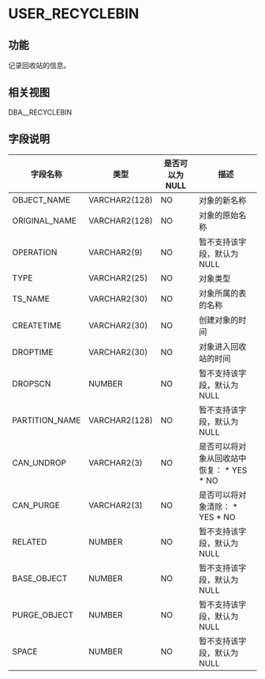USER_RECYCLEBIN 
====================================



功能 
-----------------------

记录回收站的信息。

相关视图 
-------------------------

DBA__RECYCLEBIN

字段说明 
-------------------------




|      字段名称      |      类型       | 是否可以为 NULL |                                                                 描述                                                                 |
|----------------|---------------|------------|------------------------------------------------------------------------------------------------------------------------------------|
| OBJECT_NAME    | VARCHAR2(128) | NO         | 对象的新名称                                                                                                                             |
| ORIGINAL_NAME  | VARCHAR2(128) | NO         | 对象的原始名称                                                                                                                            |
| OPERATION      | VARCHAR2(9)   | NO         | 暂不支持该字段，默认为 NULL                                                                                                                   |
| TYPE           | VARCHAR2(25)  | NO         | 对象类型                                                                                                                               |
| TS_NAME        | VARCHAR2(30)  | NO         | 对象所属的表的名称                                                                                                                          |
| CREATETIME     | VARCHAR2(30)  | NO         | 创建对象的时间                                                                                                                            |
| DROPTIME       | VARCHAR2(30)  | NO         | 对象进入回收站的时间                                                                                                                         |
| DROPSCN        | NUMBER        | NO         | 暂不支持该字段，默认为 NULL                                                                                                                   |
| PARTITION_NAME | VARCHAR2(128) | NO         | 暂不支持该字段，默认为 NULL                                                                                                                   |
| CAN_UNDROP     | VARCHAR2(3)   | NO         | 是否可以将对象从回收站中恢复： * YES   * NO    |
| CAN_PURGE      | VARCHAR2(3)   | NO         | 是否可以将对象清除： * YES   * NO         |
| RELATED        | NUMBER        | NO         | 暂不支持该字段，默认为 NULL                                                                                                                   |
| BASE_OBJECT    | NUMBER        | NO         | 暂不支持该字段，默认为 NULL                                                                                                                   |
| PURGE_OBJECT   | NUMBER        | NO         | 暂不支持该字段，默认为 NULL                                                                                                                   |
| SPACE          | NUMBER        | NO         | 暂不支持该字段，默认为 NULL                                                                                                                   |


